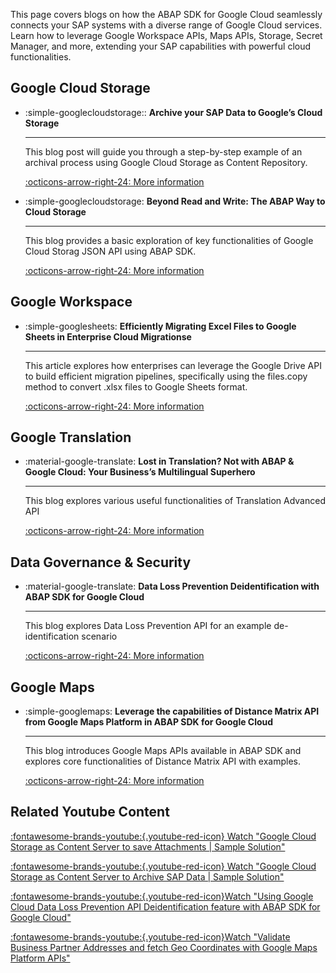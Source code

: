 This page covers blogs on how the ABAP SDK for Google Cloud seamlessly connects your SAP systems with a diverse range of Google Cloud services. Learn how to leverage Google Workspace APIs, Maps APIs, Storage, Secret Manager, and more, extending your SAP capabilities with powerful cloud functionalities.

## Google Cloud Storage
<div class="grid cards" markdown>

- :simple-googlecloudstorage:: **Archive your SAP Data to Google’s Cloud Storage**

    ---
    This blog post will guide you through a step-by-step example of an archival process using Google Cloud Storage as Content Repository.

    [:octicons-arrow-right-24: More information](https://medium.com/google-cloud/archive-your-sap-data-to-googles-cloud-storage-3b6dfe6f79bd)

- :simple-googlecloudstorage: **Beyond Read and Write: The ABAP Way to Cloud Storage**

    ---
    This blog provides a basic exploration of key functionalities of Google Cloud Storag JSON API using ABAP SDK.

    [:octicons-arrow-right-24: More information](https://medium.com/google-cloud/beyond-read-and-write-the-abap-way-to-cloud-storage-22953cf0dd15)

</div>

## Google Workspace
<div class="grid cards" markdown>

- :simple-googlesheets: **Efficiently Migrating Excel Files to Google Sheets in Enterprise Cloud Migrationse**

    ---
    This article explores how enterprises can leverage the Google Drive API to build efficient migration pipelines, specifically using the files.copy method to convert .xlsx files to Google Sheets format.

    [:octicons-arrow-right-24: More information](https://medium.com/google-cloud/efficiently-migrating-excel-files-to-google-sheets-in-enterprise-cloud-migrations-ebc07eb803da)

</div>


## Google Translation

<div class="grid cards" markdown>

- :material-google-translate: **Lost in Translation? Not with ABAP & Google Cloud: Your Business’s Multilingual Superhero**

    ---
    This blog explores various useful functionalities of Translation Advanced API

    [:octicons-arrow-right-24: More information](https://medium.com/google-cloud/lost-in-translation-not-with-abap-google-cloud-your-businesss-multilingual-superhero-9c222be1e99c)

</div>


## Data Governance & Security

<div class="grid cards" markdown>

- :material-google-translate: **Data Loss Prevention Deidentification with ABAP SDK for Google Cloud**

    ---
    This blog explores Data Loss Prevention API for an example de-identification scenario

    [:octicons-arrow-right-24: More information](https://medium.com/google-cloud/data-loss-prevention-deidentification-with-abap-sdk-for-google-cloud-5a261879141a)

</div>


## Google Maps
<div class="grid cards" markdown>

- :simple-googlemaps: **Leverage the capabilities of Distance Matrix API from Google Maps Platform in ABAP SDK for Google Cloud**

    ---
    This blog introduces Google Maps APIs available in ABAP SDK and explores core functionalities of Distance Matrix API with examples.

    [:octicons-arrow-right-24: More information](https://medium.com/google-cloud/leverage-the-capabilities-of-distance-matrix-api-from-google-maps-platform-in-abap-sdk-for-google-d738fafcf8c8)

</div>

## Related Youtube Content

[:fontawesome-brands-youtube:{.youtube-red-icon} Watch "Google Cloud Storage as Content Server to save Attachments | Sample Solution" ](https://www.youtube.com/watch?v=-DAt2N-q98o)

[:fontawesome-brands-youtube:{.youtube-red-icon} Watch "Google Cloud Storage as Content Server to Archive SAP Data | Sample Solution" ](https://www.youtube.com/watch?v=_VgixubN0bU)

[:fontawesome-brands-youtube:{.youtube-red-icon}Watch "Using Google Cloud Data Loss Prevention API Deidentification feature with ABAP SDK for Google Cloud" ](https://www.youtube.com/watch?v=KFe6nBWOyC8)

[:fontawesome-brands-youtube:{.youtube-red-icon}Watch "Validate Business Partner Addresses and fetch Geo Coordinates with Google Maps Platform APIs" ](https://www.youtube.com/watch?v=Lstnc2z7ku8)